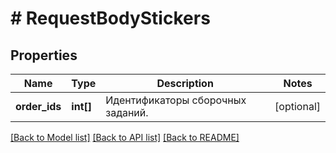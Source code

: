 # # RequestBodyStickers

## Properties

Name | Type | Description | Notes
------------ | ------------- | ------------- | -------------
**order_ids** | **int[]** | Идентификаторы сборочных заданий. | [optional]

[[Back to Model list]](../../README.md#models) [[Back to API list]](../../README.md#endpoints) [[Back to README]](../../README.md)
